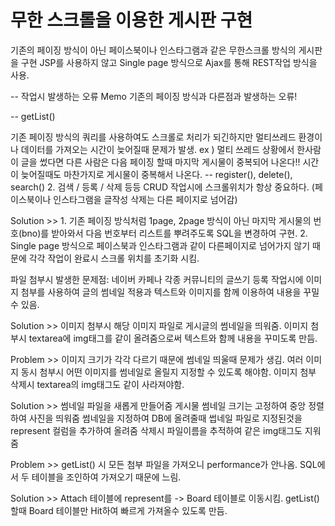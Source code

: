 # 무한 스크롤을 이용한 게시판 구현

기존의 페이징 방식이 아닌 페이스북이나 인스타그램과 같은 무한스크롤 방식의 게시판을 구현 JSP를 사용하지 않고 Single page 방식으로 Ajax를 통해 REST작업 방식을 사용.

-- 작업시 발생하는 오류 Memo 기존의 페이징 방식과 다른점과 발생하는 오류!

-- getList()

기존 페이징 방식의 쿼리를 사용하여도 스크롤로 처리가 되긴하지만 멀티쓰레드 환경이나 데이터를 가져오는 시간이 늦어질때 문제가 발생. ex ) 멀티 쓰레드 상황에서 한사람이 글을 썼다면 다른 사람은 다음 페이징 할때 마지막 게시물이 중복되어 나온다!! 시간이 늦어질때도 마찬가지로 게시물이 중복해서 나온다.
-- register(), delete(), search() 2. 검색 / 등록 / 삭제 등등 CRUD 작업시에 스크롤위치가 항상 중요하다. (페이스북이나 인스타그램을 글작성 삭제는 다른 페이지로 넘어감)

Solution >> 1. 기존 페이징 방식처럼 1page, 2page 방식이 아닌 마지막 게시물의 번호(bno)를 받아와서 다음 번호부터 리스트를 뿌려주도록 SQL을 변경하여 구현. 2. Single page 방식으로 페이스북과 인스타그램과 같이 다른페이지로 넘어가지 않기 때문에 각각 작업이 완료시 스크롤 위치를 초기화 시킴.

파일 첨부시 발생한 문제점: 네이버 카페나 각종 커뮤니티의 글쓰기 등록 작업시에 이미지 첨부를 사용하여 글의 썸네일 적용과 텍스트와 이미지를 함께 이용하여 내용을 꾸밀 수 있음.

Solution >> 이미지 첨부시 해당 이미지 파일로 게시글의 썸네일을 띄워줌. 이미지 첨부시 textarea에 img태그를 같이 올려줌으로써 텍스트와 함께 내용을 꾸미도록 만듬.

Problem >> 이미지 크기가 각각 다르기 때문에 썸네일 띄울때 문제가 생김. 여러 이미지 동시 첨부시 어떤 이미지를 썸네일로 올릴지 지정할 수 있도록 해야함. 이미지 첨부 삭제시 textarea의 img태그도 같이 사라져야함.

Solution >> 썸네일 파일을 새롭게 만들어줌 게시물 썸네일 크기는 고정하여 중앙 정렬하여 사진을 띄워줌 썸네일을 지정하여 DB에 올려줄때 썹네일 파일로 지정된것을 represent 컬럼을 추가하여 올려줌 삭제시 파일이름을 추적하여 같은 img태그도 지워줌

Problem >> getList() 시 모든 첨부 파일을 가져오니 performance가 안나옴. SQL에서 두 테이블을 조인하여 가져오기 때문에 느림.

Solution >> Attach 테이블에 represent를 -> Board 테이블로 이동시킴. getList() 할때 Board 테이블만 Hit하여 빠르게 가져올수 있도록 만듬.
